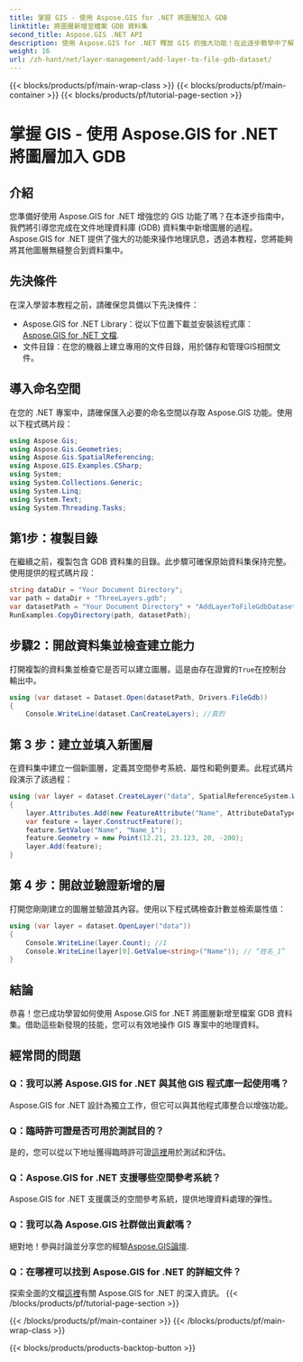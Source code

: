 ```yaml
---
title: 掌握 GIS - 使用 Aspose.GIS for .NET 將圖層加入 GDB
linktitle: 將圖層新增至檔案 GDB 資料集
second_title: Aspose.GIS .NET API
description: 使用 Aspose.GIS for .NET 釋放 GIS 的強大功能！在此逐步教學中了解如何將圖層新增至檔案 GDB 資料集。 #地理資料#Aspose #GIS
weight: 16
url: /zh-hant/net/layer-management/add-layer-to-file-gdb-dataset/
---
```


{{< blocks/products/pf/main-wrap-class >}}
{{< blocks/products/pf/main-container >}}
{{< blocks/products/pf/tutorial-page-section >}}

# 掌握 GIS - 使用 Aspose.GIS for .NET 將圖層加入 GDB

## 介紹
您準備好使用 Aspose.GIS for .NET 增強您的 GIS 功能了嗎？在本逐步指南中，我們將引導您完成在文件地理資料庫 (GDB) 資料集中新增圖層的過程。 Aspose.GIS for .NET 提供了強大的功能來操作地理訊息，透過本教程，您將能夠將其他圖層無縫整合到資料集中。
## 先決條件
在深入學習本教程之前，請確保您具備以下先決條件：
-  Aspose.GIS for .NET Library：從以下位置下載並安裝該程式庫：[Aspose.GIS for .NET 文檔](https://reference.aspose.com/gis/net/).
- 文件目錄：在您的機器上建立專用的文件目錄，用於儲存和管理GIS相關文件。
## 導入命名空間
在您的 .NET 專案中，請確保匯入必要的命名空間以存取 Aspose.GIS 功能。使用以下程式碼片段：
```csharp
using Aspose.Gis;
using Aspose.Gis.Geometries;
using Aspose.Gis.SpatialReferencing;
using Aspose.GIS.Examples.CSharp;
using System;
using System.Collections.Generic;
using System.Linq;
using System.Text;
using System.Threading.Tasks;
```
## 第1步：複製目錄
在繼續之前，複製包含 GDB 資料集的目錄。此步驟可確保原始資料集保持完整。使用提供的程式碼片段：
```csharp
string dataDir = "Your Document Directory";
var path = dataDir + "ThreeLayers.gdb";
var datasetPath = "Your Document Directory" + "AddLayerToFileGdbDataset_out.gdb";
RunExamples.CopyDirectory(path, datasetPath);
```
## 步驟2：開啟資料集並檢查建立能力
打開複製的資料集並檢查它是否可以建立圖層。這是由存在證實的`True`在控制台輸出中。
```csharp
using (var dataset = Dataset.Open(datasetPath, Drivers.FileGdb))
{
    Console.WriteLine(dataset.CanCreateLayers); //真的
```
## 第 3 步：建立並填入新圖層
在資料集中建立一個新圖層，定義其空間參考系統、屬性和範例要素。此程式碼片段演示了該過程：
```csharp
using (var layer = dataset.CreateLayer("data", SpatialReferenceSystem.Wgs84))
{
    layer.Attributes.Add(new FeatureAttribute("Name", AttributeDataType.String));
    var feature = layer.ConstructFeature();
    feature.SetValue("Name", "Name_1");
    feature.Geometry = new Point(12.21, 23.123, 20, -200);
    layer.Add(feature);
}
```
## 第 4 步：開啟並驗證新增的層
打開您剛剛建立的圖層並驗證其內容。使用以下程式碼檢查計數並檢索屬性值：
```csharp
using (var layer = dataset.OpenLayer("data"))
{
    Console.WriteLine(layer.Count); //1
    Console.WriteLine(layer[0].GetValue<string>("Name")); // “姓名_1”
}
```
## 結論
恭喜！您已成功學習如何使用 Aspose.GIS for .NET 將圖層新增至檔案 GDB 資料集。借助這些新發現的技能，您可以有效地操作 GIS 專案中的地理資料。
## 經常問的問題
### Q：我可以將 Aspose.GIS for .NET 與其他 GIS 程式庫一起使用嗎？
Aspose.GIS for .NET 設計為獨立工作，但它可以與其他程式庫整合以增強功能。
### Q：臨時許可證是否可用於測試目的？
是的，您可以從以下地址獲得臨時許可證[這裡](https://purchase.aspose.com/temporary-license/)用於測試和評估。
### Q：Aspose.GIS for .NET 支援哪些空間參考系統？
Aspose.GIS for .NET 支援廣泛的空間參考系統，提供地理資料處理的彈性。
### Q：我可以為 Aspose.GIS 社群做出貢獻嗎？
絕對地！參與討論並分享您的經驗[Aspose.GIS論壇](https://forum.aspose.com/c/gis/33).
### Q：在哪裡可以找到 Aspose.GIS for .NET 的詳細文件？
探索全面的文檔[這裡](https://reference.aspose.com/gis/net/)有關 Aspose.GIS for .NET 的深入資訊。
{{< /blocks/products/pf/tutorial-page-section >}}

{{< /blocks/products/pf/main-container >}}
{{< /blocks/products/pf/main-wrap-class >}}

{{< blocks/products/products-backtop-button >}}
